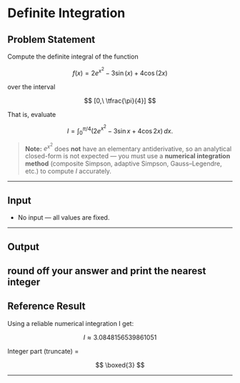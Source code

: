 
# Definite Integration 

## Problem Statement

Compute the definite integral of the function

$$
f(x) = 2e^{x^2} - 3\sin(x) + 4\cos(2x)
$$

over the interval

$$
[0,\ \tfrac{\pi}{4}]
$$

That is, evaluate

$$
I = \int_{0}^{\pi/4} \big(2e^{x^2} - 3\sin x + 4\cos 2x\big)\,dx.
$$

> **Note:** $e^{x^2}$ does **not** have an elementary antiderivative, so an analytical closed-form is not expected — you must use a **numerical integration method** (composite Simpson, adaptive Simpson, Gauss–Legendre, etc.) to compute $I$ accurately.

---

## Input

* No input — all values are fixed.

---

## Output

round off your answer and print the nearest integer 
---

## Reference Result

Using a reliable numerical integration I get:

$$
I \approx 3.0848156539861051
$$

Integer part (truncate) =

$$
\boxed{3}
$$

---

 